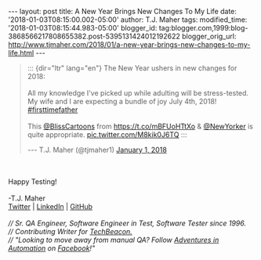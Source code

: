 \-\-- layout: post title: A New Year Brings New Changes To My Life date:
\'2018-01-03T08:15:00.002-05:00\' author: T.J. Maher tags:
modified\_time: \'2018-01-03T08:15:44.983-05:00\' blogger\_id:
tag:blogger.com,1999:blog-3868566217808655382.post-5395131424012192622
blogger\_orig\_url:
http://www.tjmaher.com/2018/01/a-new-year-brings-new-changes-to-my-life.html
\-\--

> ::: {dir="ltr" lang="en"}
> The New Year ushers in new changes for 2018:\
> \
> All my knowledge I\'ve picked up while adulting will be stress-tested.
> My wife and I are expecting a bundle of joy July 4th, 2018!
> [\#firsttimefather](https://twitter.com/hashtag/firsttimefather?src=hash&ref_src=twsrc%5Etfw)\
> \
> This
> [\@BlissCartoons](https://twitter.com/Blisscartoons?ref_src=twsrc%5Etfw)
> from <https://t.co/mBFUoHTtXo> &
> [\@NewYorker](https://twitter.com/NewYorker?ref_src=twsrc%5Etfw) is
> quite appropriate.
> [pic.twitter.com/M8kik0J6TQ](https://t.co/M8kik0J6TQ)
> :::
>
> --- T.J. Maher (\@tjmaher1) [January 1,
> 2018](https://twitter.com/tjmaher1/status/947911933101043714?ref_src=twsrc%5Etfw)

\
\
Happy Testing!\
\
-T.J. Maher\
[Twitter](https://twitter.com/tjmaher1) \| [LinkedIn](https://www.linkedin.com/in/tjmaher1) \| [GitHub](https://github.com/tjmaher)\
\
*// Sr. QA Engineer, Software Engineer in Test, Software Tester since
1996.\
// Contributing Writer
for [TechBeacon.](http://techbeacon.com/contributors/thomas-maher)\
// \"Looking to move away from manual QA? Follow [Adventures in
Automation](http://www.tjmaher.com/) on
[Facebook](https://www.facebook.com/AdventuresInAutomation/)!\"*
